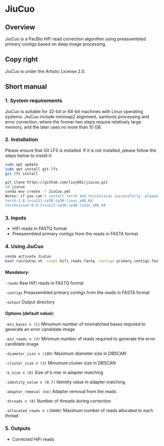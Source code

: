 # JiuCuo

## Overview

JiuCuo is a PacBio HiFi read correction algorithm using preassembled primary contigs based on deep image processing.

## Copy right

JiuCuo is under the Artistic License 2.0.

## Short manual

### 1. System requirements

JiuCuo is suitable for 32-bit or 64-bit machines with Linux operating systems. JiuCuo include minimap2 alignment, samtools processing and error correction, where the former two steps require relatively large memory, and the later uses no more than 10 GB.

### 2. Installation
Please ensure that Git LFS is installed. If it is not installed, please follow the steps below to install it:
```sh
sudo apt update
sudo apt install git-lfs
git lfs install
```
```sh
git clone https://github.com/liuj001/jiucuo.git
cd jiucuo
conda env create -f JiuCuo.yml
Notes: if you can't install torch and torchvision successfully, please download from this link: https://download.pytorch.org/whl/torch_stable.html
torch-1.8.1+cu111-cp38-cp38-linux_x86_64
torchvision-0.9.1+cu111-cp38-cp38-linux_x86_64
```
### 3. Inputs
- HiFi reads in FASTQ format
- Preassembled primary contigs from the reads in FASTA format

### 4. Using JiuCuo
```sh
conda activate JiuCuo
bash runJiuCuo.sh -reads hifi_reads.fastq -contigs primary_contigs.fasta -output directory [-options | -options]
```
#### Mandatory:
`-reads`
  Raw HiFi reads in FASTQ format

`-contigs`
  Preassembled primary contigs from the reads in FASTA format

`-output`
  Output directory

#### Options (default value):
`-min_bases n (1)`
  Minumum number of mismatched bases required to generate an error candidate image

`-min_reads n (3)`
  Minimum number of reads required to generate the error candidate image

`-diameter_size n (100)`
  Maximum diameter size in DBSCAN

`-cluster_size n (3)`
  Minumum cluster size in DBSCAN

`-k_size n (8)`
  Size of k-mer in adapter matching

`-identity_value n (0.7)`
  Identity value in adapter matching

`-adaptor_removal (no)`
  Adapter removal from the reads

`-threads n (8)`
  Number of threads during correction

`-allocated_reads n (10000)`
  Maximum number of reads allocated to each thread


### 5. Outputs
- Corrected HiFi reads

